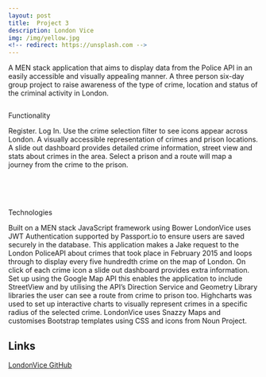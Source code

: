 ```yaml
---
layout: post
title:  Project 3 
description: London Vice
img: /img/yellow.jpg
<!-- redirect: https://unsplash.com -->
---
```


A MEN stack application that aims to display data from the Police API in an easily accessible and visually appealing manner.
A three person six-day group project to raise awareness of the type of crime, location and status of the criminal activity in London.


<div class="img_row">
	<img class="col three" src="{{ site.baseurl }}/img/portfolio/London-vice-landing.png" alt="" title="example image"/>
</div>
<div class="col three caption">
</div>

Functionality

Register. Log In. Use the crime selection filter to see icons appear across London. A visually accessible representation of crimes and prison locations. A slide out dashboard provides detailed crime information, street view and stats about crimes in the area. Select a prison and a route will map a journey from the crime to the prison.


<div class="img_row">
    <img class="col one" src="{{ site.baseurl }}/img/portfolio/London-vice-overview.png" alt="" title="example image"/>
</div>
<div class="col three caption">
</div>


<br/><br/><br/>
Technologies

Built on a MEN stack JavaScript framework using Bower LondonVice uses JWT Authentication supported by Passport.io to ensure users are saved securely in the database. This application makes a Jake request to the London PoliceAPI about crimes that took place in February 2015 and loops through to display every five hundredth crime on the map of London. On click of each crime icon a slide out dashboard provides extra information. Set up using the Google Map API this enables the application to include StreetView and by utilising the API’s Direction Service and Geometry Library libraries the user can see a route from crime to prison too. Highcharts was used to set up interactive charts to visually represent crimes in a specific radius of the selected crime. LondonVice uses Snazzy Maps and customises Bootstrap templates using CSS and icons from Noun Project.

Links
-----------
[LondonVice   ](https://london-vice.herokuapp.com/)
[GitHub](https://github.com/RosannaRossington/wdi-project-3)